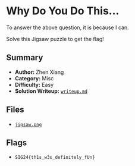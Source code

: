 # Why Do You Do This...

To answer the above question, it is because I can.

Solve this Jigsaw puzzle to get the flag!

## Summary
- **Author:** Zhen Xiang
- **Category:** Misc
- **Difficulty:** Easy
- **Solution Writeup:** [`writeup.md`](./soln/writeup.md)

## Files
- [`jigsaw.png`](./dist/jigsaw.png)

## Flags
- `SIG24{th1s_w3s_definitely_fUn}`
